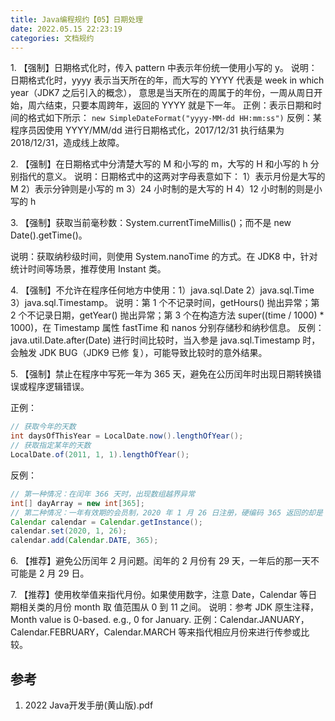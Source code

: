 ```yaml
---
title: Java编程规约【05】日期处理
date: 2022.05.15 22:23:19
categories: 文档规约
---
```


1\. 【强制】日期格式化时，传入 pattern 中表示年份统一使用小写的 y。
说明：日期格式化时，yyyy 表示当天所在的年，而大写的 YYYY 代表是 week in which year（JDK7 之后引入的概念）， 意思是当天所在的周属于的年份，一周从周日开始，周六结束，只要本周跨年，返回的 YYYY 就是下一年。
正例：表示日期和时间的格式如下所示： `new SimpleDateFormat("yyyy-MM-dd HH:mm:ss")`
反例：某程序员因使用 YYYY/MM/dd 进行日期格式化，2017/12/31 执行结果为 2018/12/31，造成线上故障。

2\. 【强制】在日期格式中分清楚大写的 M 和小写的 m，大写的 H 和小写的 h 分别指代的意义。
说明：日期格式中的这两对字母表意如下：
1）表示月份是大写的 M
2）表示分钟则是小写的 m
3）24 小时制的是大写的 H
4）12 小时制的则是小写的 h

3\. 【强制】获取当前毫秒数：System.currentTimeMillis()；而不是 new Date().getTime()。

说明：获取纳秒级时间，则使用 System.nanoTime 的方式。在 JDK8 中，针对统计时间等场景，推荐使用 Instant 类。

4\. 【强制】不允许在程序任何地方中使用：1）java.sql.Date 2）java.sql.Time 3）java.sql.Timestamp。
说明：第 1 个不记录时间，getHours() 抛出异常；第 2 个不记录日期，getYear() 抛出异常；第 3 个在构造方法 super((time / 1000) * 1000)，在 Timestamp 属性 fastTime 和 nanos 分别存储秒和纳秒信息。 反例：java.util.Date.after(Date) 进行时间比较时，当入参是 java.sql.Timestamp 时，会触发 JDK BUG（JDK9 已修 复），可能导致比较时的意外结果。

5\. 【强制】禁止在程序中写死一年为 365 天，避免在公历闰年时出现日期转换错误或程序逻辑错误。

正例：

```java
// 获取今年的天数
int daysOfThisYear = LocalDate.now().lengthOfYear();
// 获取指定某年的天数
LocalDate.of(2011, 1, 1).lengthOfYear();
```

反例：

```java
// 第一种情况：在闰年 366 天时，出现数组越界异常
int[] dayArray = new int[365];
// 第二种情况：一年有效期的会员制，2020 年 1 月 26 日注册，硬编码 365 返回的却是 2021 年 1 月 25 日
Calendar calendar = Calendar.getInstance();
calendar.set(2020, 1, 26);
calendar.add(Calendar.DATE, 365);
```

6\. 【推荐】避免公历闰年 2 月问题。闰年的 2 月份有 29 天，一年后的那一天不可能是 2 月 29 日。

7\. 【推荐】使用枚举值来指代月份。如果使用数字，注意 Date，Calendar 等日期相关类的月份 month 取 值范围从 0 到 11 之间。
说明：参考 JDK 原生注释，Month value is 0-based. e.g., 0 for January.
正例：Calendar.JANUARY，Calendar.FEBRUARY，Calendar.MARCH 等来指代相应月份来进行传参或比较。

## 参考

1. 2022 Java开发手册(黄山版).pdf
